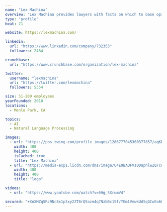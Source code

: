```yaml
---
name: "Lex Machina"
overview: "Lex Machina provides lawyers with facts on which to base opinions – the core element of good lawyering. Lawyers can now predict the behaviors and outcomes that different legal strategies will produce and craft successful strategies to win cases and close business"
type: "profile"
heat: 71

website: https://lexmachina.com/

linkedin:
  url: "https://www.linkedin.com/company/732353"
  followers: 2484

crunchbase:
  url: "https://www.crunchbase.com/organization/lex-machina"

twitter:
  username: "lexmachina"
  url: "https://twitter.com/lexmachina"
  followers: 5354

size: 51-200 employees
yearFounded: 2010
locations:
  - Menlo Park, CA

topics:
  - AI
  - Natural Language Processing

images:
  - url: "https://pbs.twimg.com/profile_images/1286777045360377857/aqKDO9by_400x400.jpg"
    width: 400
    height: 400
    isCached: true
    title: "Lex Machina"
  - url: "https://media-exp1.licdn.com/dms/image/C4E0BAQFVs0DaphlwZQ/company-logo_200_200/0?e=1594857600&v=beta&t=DOQKNW1nIiylXeJvYR6Z6Y5rxBF2tzD7JIQ2Yg47g7c"
    width: 400
    height: 400
    title: "logo"

videos:
  - url: "https://www.youtube.com/watch?v=6Hg_SXrumV4"

secured: "+XnXMZq5Rc9Nc8x1p3xy2ZT8rQ5azm4q7NzbBc1Sf/YEm1VmwkUd5qGCwEo6GDVnccgMAevP7cq/4wk2JhK51ex7n6QjpNmlJrE8hm2whzXD6QI0P7yKM8fOwCzu1OgQhTEZp9Xja/7EnwQ9H9wckmlrz8ZZvvLrBtIb6Fa5p1ifnDPrhm8HR7wg7zMLh1Bh1pdyg6gganBZqCqamdlCbxA1ArF8502Xyt3fIqXVXAY7Gb1vT9kBgL6R+ldQKE5y4MDbIxIIi11MTxHCMpps/y/p/Nra5Ajdjn51FDOgjbCF/IKipWtZXMpgtzXkD24WpKk9+xlxqO/xuLLe7XxQdbRnfO5JAr7foas3WojtAh0pERyyQAZ+rIUig7+g4yWp0EyI+oZxDZjfE/dfFVZb8bnaVbE6yiuxOFCGGARamA8=;IOjjB+4pXC4YjvYaA++FLw=="
---
```


